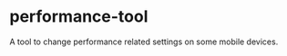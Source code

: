 performance-tool
================

A tool to change performance related settings on some mobile devices.